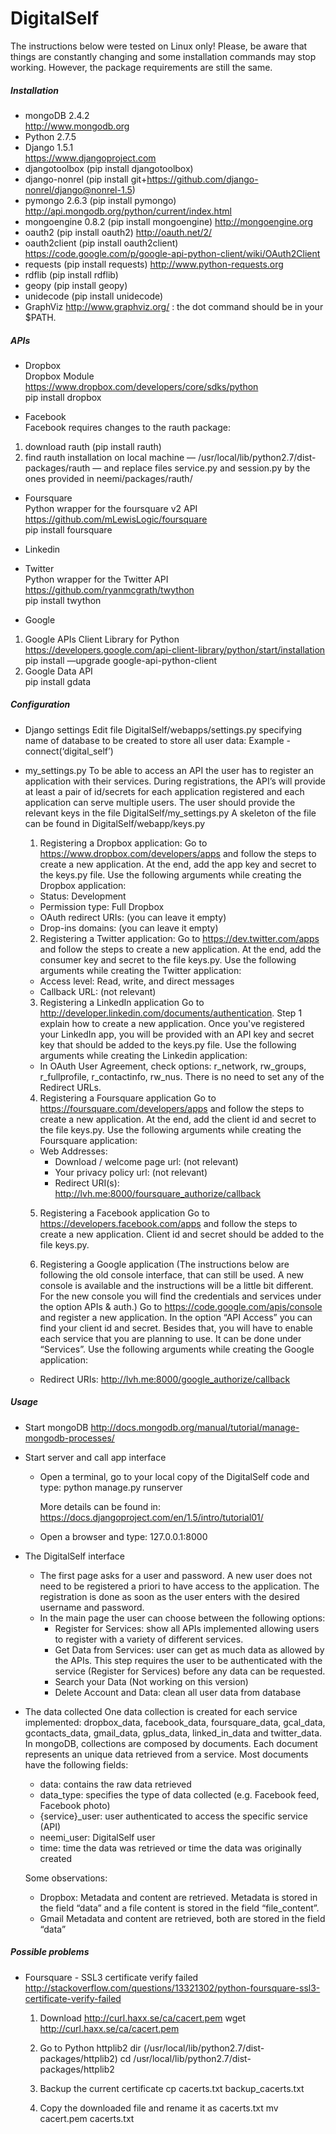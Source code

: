 DigitalSelf
===========

The instructions below were tested on Linux only! Please, be aware that things are constantly changing and some installation commands may stop working. However, the package requirements are still the same.


##### Installation 	
 - mongoDB 2.4.2  
   <http://www.mongodb.org>    
 - Python 2.7.5     
 - Django 1.5.1   
   <https://www.djangoproject.com>   
 - djangotoolbox (pip install djangotoolbox)
 - django-nonrel (pip install git+https://github.com/django-nonrel/django@nonrel-1.5)  
 - pymongo 2.6.3 (pip install pymongo)
   <http://api.mongodb.org/python/current/index.html>      
 - mongoengine 0.8.2 (pip install mongoengine)
   <http://mongoengine.org>  
 - oauth2 (pip install oauth2)
   <http://oauth.net/2/>  
 - oauth2client (pip install oauth2client)
   <https://code.google.com/p/google-api-python-client/wiki/OAuth2Client>
 - requests (pip install requests) 
   <http://www.python-requests.org>     
 - rdflib (pip install rdflib)
 - geopy (pip install geopy)
 - unidecode (pip install unidecode)
 - GraphViz <http://www.graphviz.org/> : the dot command should be in your $PATH.


##### APIs     
- Dropbox     
 Dropbox Module      
 <https://www.dropbox.com/developers/core/sdks/python>       
 pip install dropbox	        

- Facebook     
 Facebook requires changes to the rauth package:     
 1. download rauth  (pip install rauth)     
 2. find rauth installation on local machine — /usr/local/lib/python2.7/dist-packages/rauth — and replace files service.py and session.py by the ones provided in neemi/packages/rauth/     

- Foursquare       
 Python wrapper for the foursquare v2 API           
 <https://github.com/mLewisLogic/foursquare>         
 pip install foursquare       

- Linkedin     
	
- Twitter        
 Python wrapper for the Twitter API         
 <https://github.com/ryanmcgrath/twython>         
 pip install twython           

- Google         
 1. Google APIs Client Library for Python        
 <https://developers.google.com/api-client-library/python/start/installation>         
 pip install —upgrade google-api-python-client             
 2. Google Data API                
 pip install gdata                     


##### Configuration 
- Django settings
  Edit file DigitalSelf/webapps/settings.py specifying name of database to be created to store all user data:
		Example - connect(‘digital_self’)

- my_settings.py
  To be able to access an API the user has to register an application with their services. During registrations, the API’s will provide at least a pair of id/secrets for each application registered and each application can serve multiple users.
The user should provide the relevant keys in the file DigitalSelf/my_settings.py
  A skeleton of the file can be found in DigitalSelf/webapp/keys.py
  
  1. Registering a Dropbox application:
	Go to <https://www.dropbox.com/developers/apps> and follow the steps to create a new application. At the end, add the app key and secret to the keys.py file.
    Use the following arguments while creating the Dropbox application:
    - Status: Development
    - Permission type: Full Dropbox
    - OAuth redirect URIs: (you can leave it empty)
    - Drop-ins domains: (you can leave it empty)     

  2. Registering a Twitter application:
    Go to <https://dev.twitter.com/apps> and follow the steps to create a new application. At the end, add the consumer key and secret to the file keys.py.
	Use the following arguments while creating the Twitter application:
	- Access level: Read, write, and direct messages
	- Callback URL: (not relevant)

  3. Registering a LinkedIn application
	Go to <http://developer.linkedin.com/documents/authentication>. Step 1 explain how to create a new application. Once you've registered your LinkedIn app, you will be provided with an API key and secret key that should be added to the keys.py file.
	Use the following arguments while creating the Linkedin application:
    - In OAuth User Agreement, check options: r_network, rw_groups, r_fullprofile, r_contactinfo, rw_nus. There is no need to set any of the Redirect URLs.

  4. Registering a Foursquare application
    Go to <https://foursquare.com/developers/apps> and follow the steps to create a new application. At the end, add the client id and secret to the file keys.py.
	Use the following arguments while creating the Foursquare application:
    - Web Addresses:
      - Download / welcome page url: (not relevant)
      - Your privacy policy url: (not relevant)
      - Redirect URI(s): <http://lvh.me:8000/foursquare_authorize/callback>

  5. Registering a Facebook application
	Go to <https://developers.facebook.com/apps> and follow the steps to create a new application. Client id and secret should be added to the file keys.py.

  6. Registering a Google application (The instructions below are following the old console interface, that can still be used. A new console is available and the instructions will be a little bit different. For the new console you will find the credentials and services under the option APIs & auth.)
   Go to <https://code.google.com/apis/console> and register a new application. In the option “API Access” you can find your client id and secret. Besides that, you will have to enable each service that you are planning to use. It can be done under “Services”.
	Use the following arguments while creating the Google application:
    - Redirect URIs: <http://lvh.me:8000/google_authorize/callback>


##### Usage
- Start mongoDB
  <http://docs.mongodb.org/manual/tutorial/manage-mongodb-processes/>

- Start server and call app interface
  - Open a terminal, go to your local copy of the DigitalSelf code and type:
    python manage.py runserver

    More details can be found in: 
			<https://docs.djangoproject.com/en/1.5/intro/tutorial01/>

  - Open a browser and type:
    127.0.0.1:8000

- The DigitalSelf interface
  - The first page asks for a user and password. A new user does not need to be registered a priori to have access to the application. The registration is done as soon as the user enters with the desired username and password. 
  - In the main page the user can choose between the following options:
	- Register for Services: show all APIs implemented allowing users to register with a variety of different services.
	- Get Data from Services: user can get as much data as allowed by the APIs. This step requires the user to be authenticated with the service (Register for Services) before any data can be requested.
	- Search your Data (Not working on this version)
	- Delete Account and Data: clean all user data from database

- The data collected
  One data collection is created for each service implemented: dropbox_data, facebook_data, foursquare_data, gcal_data, gcontacts_data, gmail_data, gplus_data, linked_in_data and twitter_data.
  In mongoDB, collections are composed by documents. Each document represents an unique data retrieved from a service. Most documents have the following fields:
	- data: contains the raw data retrieved
	- data_type: specifies the type of data collected (e.g. Facebook feed, Facebook photo)
	- {service}_user: user authenticated to access the specific service (API)
	- neemi_user: DigitalSelf user
	- time: time the data was retrieved or time the data was originally created

	Some observations:		
	- Dropbox:
	Metadata and content are retrieved. Metadata is stored in the field “data” and a file content is stored in the field “file_content”. 
	- Gmail
	Metadata and content are retrieved, both are stored in the field “data”


##### Possible problems

- Foursquare - SSL3 certificate verify failed
  <http://stackoverflow.com/questions/13321302/python-foursquare-ssl3-certificate-verify-failed>

  1. Download <http://curl.haxx.se/ca/cacert.pem>
     wget <http://curl.haxx.se/ca/cacert.pem>

  2. Go to Python httplib2 dir (/usr/local/lib/python2.7/dist-packages/httplib2)
     cd /usr/local/lib/python2.7/dist-packages/httplib2

  3. Backup the current certificate
     cp cacerts.txt backup_cacerts.txt

  4. Copy the downloaded file and rename it as cacerts.txt
	 mv cacert.pem cacerts.txt 

